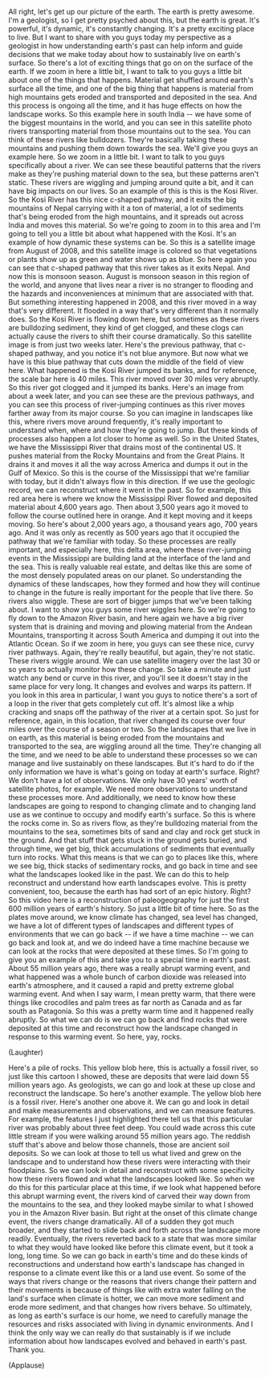 
All right, let&#39;s get up
our picture of the earth.
The earth is pretty awesome.
I&#39;m a geologist, so I get
pretty psyched about this,
but the earth is great.
It&#39;s powerful, it&#39;s dynamic,
it&#39;s constantly changing.
It&#39;s a pretty exciting place to live.
But I want to share with you guys today
my perspective as a geologist
in how understanding earth&#39;s past
can help inform and guide
decisions that we make today
about how to sustainably live
on earth&#39;s surface.
So there&#39;s a lot of exciting things
that go on on the surface of the earth.
If we zoom in here a little bit,
I want to talk to you guys a little bit
about one of the things that happens.
Material get shuffled around
earth&#39;s surface all the time,
and one of the big thing that happens
is material from high mountains
gets eroded and transported
and deposited in the sea.
And this process is ongoing all the time,
and it has huge effects
on how the landscape works.
So this example here in south India --
we have some of the biggest
mountains in the world,
and you can see in this satellite photo
rivers transporting material
from those mountains out to the sea.
You can think of these rivers
like bulldozers.
They&#39;re basically taking these mountains
and pushing them down towards the sea.
We&#39;ll give you guys an example here.
So we zoom in a little bit.
I want to talk to you guys
specifically about a river.
We can see these beautiful patterns
that the rivers make
as they&#39;re pushing material
down to the sea,
but these patterns aren&#39;t static.
These rivers are wiggling
and jumping around quite a bit,
and it can have big impacts on our lives.
So an example of this
is this is the Kosi River.
So the Kosi River
has this nice c-shaped pathway,
and it exits the big mountains of Nepal
carrying with it a ton of material,
a lot of sediments that&#39;s being
eroded from the high mountains,
and it spreads out across India
and moves this material.
So we&#39;re going to zoom in to this area
and I&#39;m going to tell you a little bit
about what happened with the Kosi.
It&#39;s an example of how dynamic
these systems can be.
So this is a satellite image
from August of 2008,
and this satellite image is colored
so that vegetations or plants
show up as green
and water shows up as blue.
So here again you can see
that c-shaped pathway
that this river takes as it exits Nepal.
And now this is monsoon season.
August is monsoon season
in this region of the world,
and anyone that lives near a river
is no stranger to flooding
and the hazards and inconveniences
at minimum that are associated with that.
But something interesting
happened in 2008,
and this river moved in a way
that&#39;s very different.
It flooded in a way that&#39;s very
different than it normally does.
So the Kosi River is flowing down here,
but sometimes as these rivers
are bulldozing sediment,
they kind of get clogged,
and these clogs can
actually cause the rivers
to shift their course dramatically.
So this satellite image
is from just two weeks later.
Here&#39;s the previous pathway,
that c-shaped pathway,
and you notice it&#39;s not blue anymore.
But now what we have is this blue pathway
that cuts down the middle
of the field of view here.
What happened is
the Kosi River jumped its banks,
and for reference,
the scale bar here is 40 miles.
This river moved
over 30 miles very abruptly.
So this river got clogged
and it jumped its banks.
Here&#39;s an image from about a week later,
and you can see
these are the previous pathways,
and you can see this process
of river-jumping continues
as this river moves farther away
from its major course.
So you can imagine
in landscapes like this,
where rivers move around frequently,
it&#39;s really important to understand when,
where and how they&#39;re going to jump.
But these kinds of processes
also happen a lot closer to home as well.
So in the United States,
we have the Mississippi River
that drains most of the continental US.
It pushes material
from the Rocky Mountains
and from the Great Plains.
It drains it and moves it
all the way across America
and dumps it out in the Gulf of Mexico.
So this is the course of the Mississippi
that we&#39;re familiar with today,
but it didn&#39;t always flow
in this direction.
If we use the geologic record,
we can reconstruct
where it went in the past.
So for example, this red area here
is where we know the Mississippi River
flowed and deposited material
about 4,600 years ago.
Then about 3,500 years ago it moved
to follow the course
outlined here in orange.
And it kept moving and it keeps moving.
So here&#39;s about 2,000 years ago,
a thousand years ago,
700 years ago.
And it was only
as recently as 500 years ago
that it occupied the pathway
that we&#39;re familiar with today.
So these processes are really important,
and especially here, this delta area,
where these river-jumping events
in the Mississippi
are building land at the interface
of the land and the sea.
This is really valuable real estate,
and deltas like this are some of the most
densely populated areas on our planet.
So understanding the dynamics
of these landscapes,
how they formed and how they will
continue to change in the future
is really important
for the people that live there.
So rivers also wiggle.
These are sort of bigger jumps
that we&#39;ve been talking about.
I want to show you guys
some river wiggles here.
So we&#39;re going to fly down
to the Amazon River basin,
and here again we have a big river system
that is draining and moving and plowing
material from the Andean Mountains,
transporting it across South America
and dumping it out
into the Atlantic Ocean.
So if we zoom in here, you guys
can see these nice, curvy river pathways.
Again, they&#39;re really beautiful,
but again, they&#39;re not static.
These rivers wiggle around.
We can use satellite imagery
over the last 30 or so years
to actually monitor how these change.
So take a minute and just watch
any bend or curve in this river,
and you&#39;ll see it doesn&#39;t stay
in the same place for very long.
It changes and evolves
and warps its pattern.
If you look in this area in particular,
I want you guys to notice
there&#39;s a sort of a loop in the river
that gets completely cut off.
It&#39;s almost like a whip cracking
and snaps off the pathway
of the river at a certain spot.
So just for reference, again,
in this location, that river
changed its course over four miles
over the course of a season or two.
So the landscapes
that we live in on earth,
as this material
is being eroded from the mountains
and transported to the sea,
are wiggling around all the time.
They&#39;re changing all the time,
and we need to be able
to understand these processes
so we can manage and live
sustainably on these landscapes.
But it&#39;s hard to do
if the only information we have
is what&#39;s going on today
at earth&#39;s surface.
Right? We don&#39;t have
a lot of observations.
We only have 30 years&#39; worth
of satellite photos, for example.
We need more observations
to understand these processes more.
And additionally, we need to know
how these landscapes are going
to respond to changing climate
and to changing land use
as we continue to occupy
and modify earth&#39;s surface.
So this is where the rocks come in.
So as rivers flow,
as they&#39;re bulldozing material
from the mountains to the sea,
sometimes bits of sand and clay
and rock get stuck in the ground.
And that stuff that gets stuck
in the ground gets buried,
and through time, we get
big, thick accumulations of sediments
that eventually turn into rocks.
What this means is that we can
go to places like this,
where we see big, thick stacks
of sedimentary rocks,
and go back in time
and see what the landscapes
looked like in the past.
We can do this to help reconstruct
and understand
how earth landscapes evolve.
This is pretty convenient, too,
because the earth has had
sort of an epic history. Right?
So this video here
is a reconstruction of paleogeography
for just the first
600 million years of earth&#39;s history.
So just a little bit of time here.
So as the plates move around,
we know climate has changed,
sea level has changed,
we have a lot of different
types of landscapes
and different types of environments
that we can go back --
if we have a time machine --
we can go back and look at,
and we do indeed have a time machine
because we can look at the rocks
that were deposited at these times.
So I&#39;m going to give you
an example of this
and take you to a special
time in earth&#39;s past.
About 55 million years ago,
there was a really abrupt warming event,
and what happened was
a whole bunch of carbon dioxide
was released into earth&#39;s atmosphere,
and it caused a rapid
and pretty extreme global warming event.
And when I say warm, I mean pretty warm,
that there were things
like crocodiles and palm trees
as far north as Canada
and as far south as Patagonia.
So this was a pretty warm time
and it happened really abruptly.
So what we can do
is we can go back and find rocks
that were deposited at this time
and reconstruct how the landscape changed
in response to this warming event.
So here, yay, rocks.

(Laughter)

Here&#39;s a pile of rocks.
This yellow blob here,
this is actually a fossil river,
so just like this cartoon I showed,
these are deposits that were
laid down 55 million years ago.
As geologists, we can go
and look at these up close
and reconstruct the landscape.
So here&#39;s another example.
The yellow blob here is a fossil river.
Here&#39;s another one above it.
We can go and look in detail
and make measurements and observations,
and we can measure features.
For example, the features
I just highlighted there
tell us that this particular river
was probably about three feet deep.
You could wade
across this cute little stream
if you were walking around
55 million years ago.
The reddish stuff that&#39;s above
and below those channels,
those are ancient soil deposits.
So we can look at those to tell us
what lived and grew on the landscape
and to understand how these rivers
were interacting with their floodplains.
So we can look in detail
and reconstruct with some specificity
how these rivers flowed
and what the landscapes looked like.
So when we do this
for this particular place
at this time,
if we look what happened
before this abrupt warming event,
the rivers kind of carved their way
down from the mountains to the sea,
and they looked maybe similar to what
I showed you in the Amazon River basin.
But right at the onset
of this climate change event,
the rivers change dramatically.
All of a sudden they got much broader,
and they started to slide back and forth
across the landscape more readily.
Eventually, the rivers reverted
back to a state that was more similar
to what they would have looked like
before this climate event,
but it took a long, long time.
So we can go back in earth&#39;s time
and do these kinds of reconstructions
and understand how
earth&#39;s landscape has changed
in response to a climate event like this
or a land use event.
So some of the ways that rivers change
or the reasons that rivers change
their pattern and their movements
is because of things like with extra water
falling on the land&#39;s surface
when climate is hotter,
we can move more sediment
and erode more sediment,
and that changes how rivers behave.
So ultimately,
as long as earth&#39;s surface is our home,
we need to carefully manage
the resources and risks
associated with living
in dynamic environments.
And I think the only way
we can really do that sustainably
is if we include information
about how landscapes evolved
and behaved in earth&#39;s past.
Thank you.

(Applause)

